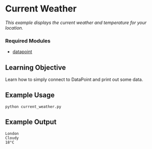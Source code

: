 # Current Weather

_This example displays the current weather and temperature for your location._

### Required Modules
 * [datapoint](https://github.com/ejep/datapoint-python)

## Learning Objective

Learn how to simply connect to DataPoint and print out some data.

## Example Usage

```Shell
python current_weather.py
```

## Example Output

```
London
Cloudy
18°C
```
